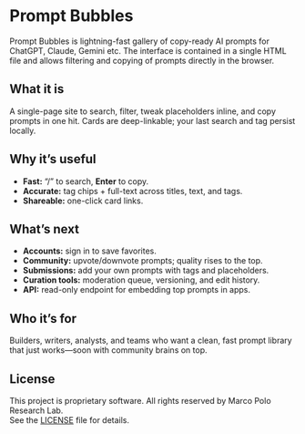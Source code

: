 # Prompt Bubbles

Prompt Bubbles is lightning-fast gallery of copy-ready AI prompts for ChatGPT, Claude, Gemini etc. The interface is contained in a single HTML file and allows filtering and copying of prompts directly in the browser.

## What it is
A single-page site to search, filter, tweak placeholders inline, and copy prompts in one hit. Cards are deep-linkable; your last search and tag persist locally.

## Why it’s useful

* **Fast:** “/” to search, **Enter** to copy.
* **Accurate:** tag chips + full-text across titles, text, and tags.
* **Shareable:** one-click card links.

## What’s next

* **Accounts:** sign in to save favorites.
* **Community:** upvote/downvote prompts; quality rises to the top.
* **Submissions:** add your own prompts with tags and placeholders.
* **Curation tools:** moderation queue, versioning, and edit history.
* **API:** read-only endpoint for embedding top prompts in apps.

## Who it’s for
Builders, writers, analysts, and teams who want a clean, fast prompt library that just works—soon with community brains on top.


## License

This project is proprietary software. All rights reserved by Marco Polo Research Lab.  
See the [LICENSE](./LICENSE) file for details.
